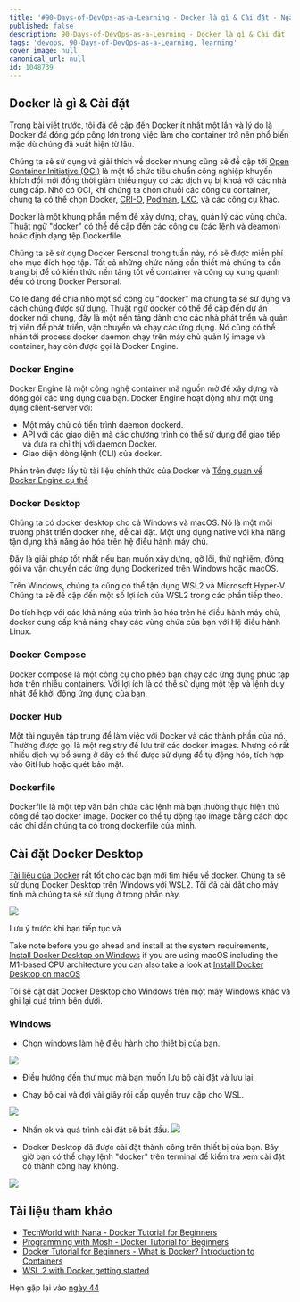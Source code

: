 ```yaml
---
title: '#90-Days-of-DevOps-as-a-Learning - Docker là gì & Cài đặt - Ngày 43'
published: false
description: 90-Days-of-DevOps-as-a-Learning - Docker là gì & Cài đặt
tags: 'devops, 90-Days-of-DevOps-as-a-Learning, learning'
cover_image: null
canonical_url: null
id: 1048739
---
```


## Docker là gì & Cài đặt

Trong bài viết trước, tôi đã đề cập đến Docker ít nhất một lần và lý do là Docker đá đóng góp công lớn trong việc làm cho container trở nên phổ biến mặc dù chúng đã xuất hiện từ lâu.

Chúng ta sẽ sử dụng và giải thích về docker nhưng cũng sẽ đề cập tới [Open Container Initiative (OCI)](https://www.opencontainers.org/) là một tổ chức tiêu chuẩn công nghiệp khuyến khích đổi mới đồng thời giảm thiểu nguy cơ các dịch vụ bị khoá với các nhà cung cấp. Nhờ có OCI, khi chúng ta chọn chuỗi các công cụ container, chúng ta có thể chọn Docker, [CRI-O](https://cri-o.io/), [Podman](http://podman.io/), [LXC](https://linuxcontainers.org/), và các công cụ khác.

Docker là một khung phần mềm để xây dựng, chạy, quản lý các vùng chứa. Thuật ngữ "docker" có thể đề cập đến các công cụ (các lệnh và deamon)
 hoặc định dạng tệp Dockerfile. 

Chúng ta sẽ sử dụng Docker Personal trong tuần này, nó sẽ được miễn phí cho mục đích học tập. Tất cả những chức năng cần thiết mà chúng ta cần trang bị để có kiến thức nền tảng tốt về container và công cụ xung quanh đều có trong Docker Personal.

Có lẽ đáng để chia nhỏ một số công cụ "docker" mà chúng ta sẽ sử dụng và cách chúng được sử dụng. Thuật ngữ docker có thể đề cập đến dự án docker nói chung, đây là một nền tảng dành cho các nhà phát triển và quản trị viên để phát triển, vận chuyển và chạy các ứng dụng. Nó cũng có thể nhắn tới process docker daemon chạy trên máy chủ quản lý image và container, hay còn được gọi là Docker Engine.

### Docker Engine

Docker Engine là một công nghệ container mã nguồn mở để xây dựng và đóng gói các ứng dụng của bạn. Docker Engine hoạt động như một ứng dụng client-server với:

- Một máy chủ có tiến trình daemon dockerd.
- API với các giao diện mà các chương trình có thể sử dụng để giao tiếp và đưa ra chỉ thị với daemon Docker.
- Giao diện dòng lệnh (CLI) của docker.

Phần trên được lấy từ tài liệu chính thức của Docker và [Tổng quan về Docker Engine cụ thể](https://docs.docker.com/engine/)

### Docker Desktop

Chúng ta có docker desktop cho cả Windows và macOS. Nó là một môi trường phát triển docker nhẹ, dễ cài đặt. Một ứng dụng native với khả năng tận dụng khả năng ảo hóa trên hệ điều hành máy chủ.

Đây là giải pháp tốt nhất nếu bạn muốn xây dựng, gỡ lỗi, thử nghiệm, đóng gói và vận chuyển các ứng dụng Dockerized trên Windows hoặc macOS.

Trên Windows, chúng ta cũng có thể tận dụng WSL2 và Microsoft Hyper-V. Chúng ta sẽ đề cập đến một số lợi ích của WSL2 trong các phần tiếp theo.

Do tích hợp với các khả năng của trình ảo hóa trên hệ điều hành máy chủ, docker cung cấp khả năng chạy các vùng chứa của bạn với Hệ điều hành Linux.

### Docker Compose

Docker compose là một công cụ cho phép bạn chạy các ứng dụng phức tạp hơn trên nhiều containers. Với lợi ích là có thể sử dụng một tệp và lệnh duy nhất để khởi động ứng dụng của bạn.

### Docker Hub

Một tài nguyên tập trung để làm việc với Docker và các thành phần của nó. Thường được gọi là một registry để lưu trữ các docker images. Nhưng có rất nhiều dịch vụ bổ sung ở đây có thể được sử dụng để tự động hóa, tích hợp vào GitHub hoặc quét bảo mật.

### Dockerfile

Dockerfile là một tệp văn bản chứa các lệnh mà bạn thường thực hiện thủ công để tạo docker image. Docker có thể tự động tạo image bằng cách đọc các chỉ dẫn chúng ta có trong dockerfile của mình.

## Cài đặt Docker Desktop

[Tài liệu của Docker](https://docs.docker.com/engine/install/) rất tốt cho các bạn mới tìm hiểu về docker. Chúng ta sẽ sử dụng Docker Desktop trên Windows với WSL2. Tôi đã cài đặt cho máy tính mà chúng ta sẽ sử dụng ở trong phần này.

![](../../Days/Images/Day43_Containers1.png)

Lưu ý trước khi bạn tiếp tục và 

Take note before you go ahead and install at the system requirements, [Install Docker Desktop on Windows](https://docs.docker.com/desktop/windows/install/) if you are using macOS including the M1-based CPU architecture you can also take a look at [Install Docker Desktop on macOS](https://docs.docker.com/desktop/mac/install/)

Tôi sẽ cặt đặt Docker Desktop cho Windows trên một máy Windows khác và ghi lại quá trình bên dưới.

### Windows

- Chọn windows làm hệ điều hành cho thiết bị của bạn.

![](../../Days/Images/Day43_operatingSystem.png)

- Điều hướng đến thư mục mà bạn muốn lưu bộ cài đặt và lưu lại.

- Chạy bộ cài và đợi vài giây rồi cấp quyền truy cập cho WSL.

![](../../Days/Images/Day43_EnableWSL.png)

- Nhấn ok và quá trình cài đặt sẽ bắt đầu.
![](../../Days/Images/Day43_install.png)

- Docker Desktop đã được cài đặt thành công trên thiết bị của bạn. Bây giờ bạn có thể chạy lệnh "docker" trên terminal để kiểm tra xem cài đặt có thành công hay không.

![](../../Days/Images/Day43_check.png)

## Tài liệu tham khảo

- [TechWorld with Nana - Docker Tutorial for Beginners](https://www.youtube.com/watch?v=3c-iBn73dDE)
- [Programming with Mosh - Docker Tutorial for Beginners](https://www.youtube.com/watch?v=pTFZFxd4hOI)
- [Docker Tutorial for Beginners - What is Docker? Introduction to Containers](https://www.youtube.com/watch?v=17Bl31rlnRM&list=WL&index=128&t=61s)
- [WSL 2 with Docker getting started](https://www.youtube.com/watch?v=5RQbdMn04Oc)

Hẹn gặp lại vào [ngày 44](day44.md)

